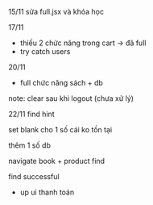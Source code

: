 15/11 sửa full.jsx và khóa học 

17/11 
+ thiếu 2 chức năng trong cart -> đã full
+ try catch users

20/11
+ full chức năng sách + db

note: clear sau khi logout (chưa xử lý)

22/11
find hint

set blank cho 1 số cái ko tồn tại

thêm 1 số db

navigate book + product find

find successful
+ up ui thanh toán



